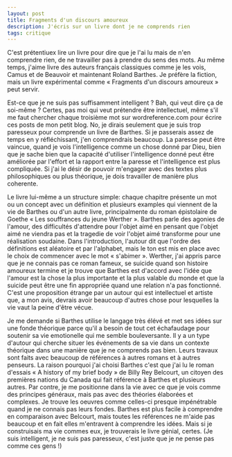 ```yaml
---
layout: post
title: Fragments d'un discours amoureux
description: J'écris sur un livre dont je ne comprends rien
tags: critique
---
```


C'est prétentiuex lire un livre pour dire que je l'ai lu mais de
n'en comprendre rien, de ne travailler pas à prendre du sens des
mots. Au même temps, j'aime livre des auteurs français classiques
comme je les vois, Camus et de Beauvoir et maintenant Roland Barthes.
Je préfère la fiction, mais un livre expérimental comme « Fragments
d'un discours amoureux » peut servir.

Est-ce que je ne suis pas suffisamment intelligent ? Bah, qui veut
dire ça de soi-même ? Certes, pas moi qui veut prétendre être intellectuel,
même s'il me faut chercher chaque troisième mot sur wordreference.com pour
écrire ces posts de mon petit blog.
No, je dirais seulement que je suis trop paresseux pour comprende un
livre de Barthes. Si je passerais assez de temps en y réfléchissant, j'en
comprendrais beaucoup. La paresse peut être vaincue, quand je vois 
l'intelligence comme un chose donné par Dieu, bien que je sache bien que la 
capacité d'utiliser l'intelligence donné peut être améliorée par l'effort
et la rapport entre la paresse et l'intelligence est plus compliquée.
Si j'ai le désir de pouvoir m'engager avec des textes plus philosophiques ou
plus théorique, je dois travailler de manière plus coherente.

Le livre lui-même a un structure simple: chaque chapitre présente un mot ou
un concept avec un définition et plusieurs examples qui viennent de la 
vie de Barthes ou d'un autre livre, principalmente du roman épistolaire de
Goethe « Les souffrances du jeune Werther ». Barthes parle des agonies
de l'amour, des difficultés d'attendre pour l'objet aimé en pensant que
l'objet aimé ne viendra pas et la tragedie de voir l'objet aimé transforme
pour une réalisation soudaine. Dans l'introduction, l'autour dit que l'ordre
des définitions est aléatoire et par l'alphabet, mais le ton est mis en
place avec le choix de commencer avec le mot « s'abimer ». Werther, j'ai appris
parce que je ne connais pas ce roman fameux, se suicide quand son histoire
amoureux termine et je trouve que Barthes est d'accord avec l'idée que l'amour
est la chose la plus importante et la plus valable du monde et que la suicide
peut être une fin appropriée quand une relation n'a pas fonctionné. C'est une
proposition étrange par un autour qui est intellectuel et artiste que, a mon
avis, devrais avoir beaucoup d'autres chose pour lesquelles la vie vaut la
peine d'être vécue.

Je me demande si Barthes utilise le langage très élévé et met ses idées 
sur une fonde théorique parce qu'il a besoin de tout cet échafaudage pour 
soutenir sa vie emotionelle qui me semble bouleversante. Il y a un type 
d'autour qui cherche situer les événements de sa vie dans un contexte 
théorique dans une manière que je ne comprends pas bien. Leurs travaux
sont faits avec beaucoup de références à autres romans et à autres
penseurs. La raison pourquoi j'ai choisi Barthes c'est que j'ai lu
le roman d'essais « A history of my brief body » de Billy Rey Belcourt, 
un citoyen des premières nations du Canada qui fait référence à Barthes
et plusieurs autres. Par contre, je me positionne dans la vie avec 
ce que je vois comme des principes généraux, mais pas avec des théories 
élaborées et complexes. Je trouve les oeuvres comme celles-ci presque
impénétrable quand je ne connais pas leurs fondes. Barthes est plus
facile à comprendre en comparaison avec Belcourt, mais toutes les
références ne m'aide pas beaucoup et en fait elles m'entravent à
comprendre les idées. Mais si je construisais ma vie commes eux, je
trouverais le livre génial, certes. (Je suis intelligent, je ne suis pas
paresseux, c'est juste que je ne pense pas comme ces gens !)

